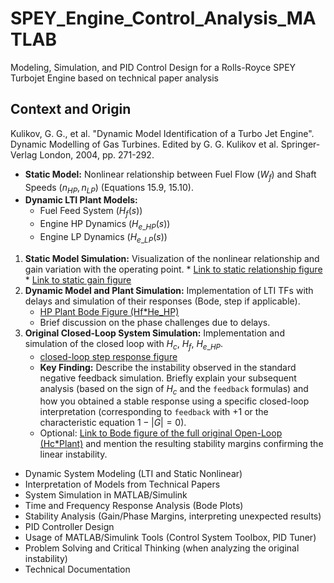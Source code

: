 # SPEY_Engine_Control_Analysis_MATLAB
Modeling, Simulation, and PID Control Design for a Rolls-Royce SPEY Turbojet Engine based on technical paper analysis

## Context and Origin
Kulikov, G. G., et al. "Dynamic Model Identification of a Turbo Jet Engine". Dynamic Modelling of Gas Turbines. Edited by G. G. Kulikov et al. Springer-Verlag London, 2004, pp. 271-292.


* **Static Model:** Nonlinear relationship between Fuel Flow ($W_f$) and Shaft Speeds ($n_{HP}, n_{LP}$) (Equations 15.9, 15.10).
* **Dynamic LTI Plant Models:**
    * Fuel Feed System ($H_f(s)$) 
    * Engine HP Dynamics ($H_{e\_HP}(s)$) 
    * Engine LP Dynamics ($H_{e\_LP}(s)$)

 1.  **Static Model Simulation:** Visualization of the nonlinear relationship and gain variation with the operating point.
    * [Link to static relationship figure](screenshots/Static_Rel.PNG)
    * [Link to static gain figure](screenshots/Static_gain_VS_Fuel_flow.PNG)
2.  **Dynamic Model and Plant Simulation:** Implementation of LTI TFs with delays and simulation of their responses (Bode, step if applicable).
    * [HP Plant Bode Figure (Hf*He_HP)](screenshots/Bode%20Diagrams/Bode_HP_Axis_Dyamic_Model.PNG)
    * Brief discussion on the phase challenges due to delays.
3.  **Original Closed-Loop System Simulation:** Implementation and simulation of the closed loop with $H_c$, $H_f$, $H_{e\_HP}$.
    * [closed-loop step response figure](screenshots/Closed%20loop/Closed%20_loop_Response_HP_demand.PNG)
    * **Key Finding:** Describe the instability observed in the standard negative feedback simulation. Briefly explain your subsequent analysis (based on the sign of $H_c$ and the `feedback` formulas) and how you obtained a stable response using a specific closed-loop interpretation (corresponding to `feedback` with +1 or the characteristic equation $1-|G|=0$).
    * Optional: [Link to Bode figure of the full original Open-Loop (Hc*Plant)](screenshots/Bode%20Diagrams/Bode_open_loop_system_fem_to_n_HP.PNG) and mention the resulting stability margins confirming the linear instability.



* Dynamic System Modeling (LTI and Static Nonlinear)
* Interpretation of Models from Technical Papers
* System Simulation in MATLAB/Simulink
* Time and Frequency Response Analysis (Bode Plots)
* Stability Analysis (Gain/Phase Margins, interpreting unexpected results)
* PID Controller Design
* Usage of MATLAB/Simulink Tools (Control System Toolbox, PID Tuner)
* Problem Solving and Critical Thinking (when analyzing the original instability)
* Technical Documentation
